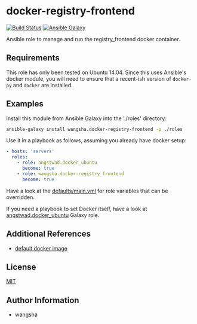 docker-registry-frontend
============

[![Build Status](https://travis-ci.org/wangsha/docker-registry-frontend.svg?branch=master)](https://travis-ci.org/wangsha/docker-registry_frontend)
[![Ansible Galaxy](https://img.shields.io/badge/AnsibleGalaxy-wangsha.docker--registry--frontend-blue.svg)](https://galaxy.ansible.com/wangsha/docker-registry-frontend/)

Ansible role to manage and run the registry_frontend docker container.

Requirements
------------

This role has only been tested on Ubuntu 14.04. Since this uses Ansible's
docker module, you will need to ensure that a recent-ish version of `docker-py`
and `docker` are installed.

Examples
--------

Install this module from Ansible Galaxy into the './roles' directory:
```bash
ansible-galaxy install wangsha.docker-registry-frontend -p ./roles
```

Use it in a playbook as follows, assuming you already have docker setup:
```yaml
- hosts: 'servers'
  roles:
    - role: angstwad.docker_ubuntu
      become: true
    - role: wangsha.docker-registry_frontend
      become: true
```

Have a look at the [defaults/main.yml](defaults/main.yml) for role variables
that can be overridden.


If you need a playbook to set Docker itself, have a look at [angstwad.docker_ubuntu](https://github.com/angstwad/docker.ubuntu) Galaxy
role.


Additional References
---------------------
- [default docker image](https://hub.docker.com/r/konradkleine/docker-registry-frontend/)


License
-------

[MIT](LICENSE.txt)

Author Information
------------------

- wangsha
